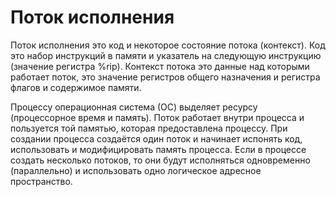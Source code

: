 # Поток исполнения

Поток исполнения это код и некоторое состояние потока (контекст).
Код это набор инструкций в памяти и указатель на cледующую инструкцию (значение регистра %rip).
Контекст потока это данные над которыми работает поток, это значение регистров общего назначения и регистра флагов и содержимое памяти.

Процессу операционная система (ОС) выделяет ресурсу (процессорное время и память).
Поток работает внутри процесса и пользуется той памятью, которая предоставлена процессу.
При создании процесса создаётся один поток и начинает испонять код, использовать и модифицировать память процесса.
Если в процессе создать несколько потоков, то они будут исполняться одновременно (параллельно) и использовать одно логическое адресное пространство.
